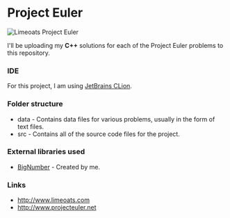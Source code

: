 # Project Euler

![Limeoats Project Euler](https://projecteuler.net/profile/Limeoats.png?83)

I'll be uploading my **C++** solutions for each of the Project Euler problems to this repository.

### IDE
For this project, I am using [JetBrains CLion](http://www.jetbrains.com/clion).

### Folder structure
* data - Contains data files for various problems, usually in the form of text files.
* src - Contains all of the source code files for the project.

### External libraries used
* [BigNumber](http://github.com/Limeoats/BigNumber) - Created by me.

### Links
* http://www.limeoats.com
* http://www.projecteuler.net
